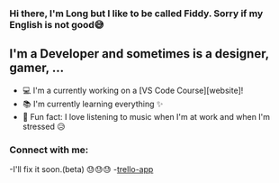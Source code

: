 ### Hi there, I'm Long but I like to be called Fiddy. Sorry if my English is not good😅

## I'm a Developer and sometimes is a designer, gamer, ...

- 💻 I'm a currently working on a [VS Code Course][website]!
- 📚 I'm currently learning everything ✨
- 🎲 Fun fact: I love listening to music when I'm at work and when I'm stressed 😥

### Connect with me:

<!-- -I'll fix it soon. 😓😓😓 -->
-I'll fix it soon.(beta) 😓😓😓
-[trello-app](https://github.com/Fiddy2112/mern-trello-app)
